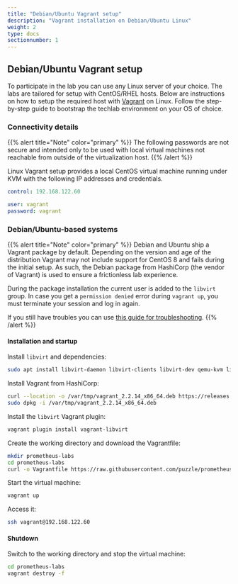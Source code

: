 ```yaml
---
title: "Debian/Ubuntu Vagrant setup"
description: "Vagrant installation on Debian/Ubuntu Linux"
weight: 2
type: docs
sectionnumber: 1
---
```


## Debian/Ubuntu Vagrant setup

To participate in the lab you can use any Linux server
of your choice. The labs are tailored for setup with
CentOS/RHEL hosts. Below are instructions on how to setup
the required host with [Vagrant][vagrant] on Linux.
Follow the step-by-step guide to bootstrap the techlab
environment on your OS of choice.


### Connectivity details

{{% alert title="Note" color="primary" %}}
The following passwords are not secure and intended only to
be used with local virtual machines not reachable from outside
of the virtualization host.
{{% /alert %}}

Linux Vagrant setup provides a local
CentOS virtual machine running under KVM with the
following IP addresses and credentials.

```yaml
control: 192.168.122.60

user: vagrant
password: vagrant
```


### Debian/Ubuntu-based systems

{{% alert title="Note" color="primary" %}}
Debian and Ubuntu ship a Vagrant package by default.
Depending on the version and age of the distribution
Vagrant may not include support for CentOS 8 and fails
during the initial setup. As such, the Debian package
from HashiCorp (the vendor of Vagrant) is used to
ensure a frictionless lab experience.

During the package installation the current user is added to
the `libvirt` group. In case you get a `permission denied` error
during `vagrant up`, you must terminate your session and log in
again.

If you still have troubles you can use [this guide for troubleshooting](https://ubuntu.com/server/docs/virtualization-libvirt>).
{{% /alert %}}


#### Installation and startup

Install `libvirt` and dependencies:

```bash
sudo apt install libvirt-daemon libvirt-clients libvirt-dev qemu-kvm libvirt-daemon-system
```

Install Vagrant from HashiCorp:

```bash
curl --location -o /var/tmp/vagrant_2.2.14_x86_64.deb https://releases.hashicorp.com/vagrant/2.2.14/vagrant_2.2.14_x86_64.deb
sudo dpkg -i /var/tmp/vagrant_2.2.14_x86_64.deb
```

Install the `libvirt` Vagrant plugin:

```bash
vagrant plugin install vagrant-libvirt
```

Create the working directory and download the Vagrantfile:

```bash
mkdir prometheus-labs
cd prometheus-labs
curl -o Vagrantfile https://raw.githubusercontent.com/puzzle/prometheus-labs/main/Vagrantfile
```

Start the virtual machine:

```bash
vagrant up
```

Access it:

```bash
ssh vagrant@192.168.122.60
```

#### Shutdown

Switch to the working directory and stop the virtual machine:

```bash
cd prometheus-labs
vagrant destroy -f
```

[vagrant]: https://www.vagrantup.com/
